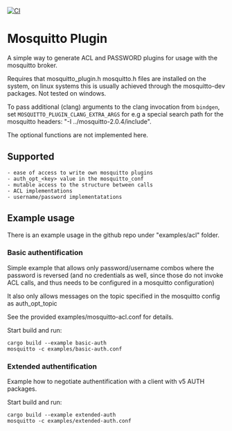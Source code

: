 [![CI](https://github.com/TotalKrill/mosquitto_plugin/workflows/ci/badge.svg)](https://github.com/TotalKrill/mosquitto_plugin/actions)

# Mosquitto Plugin

A simple way to generate ACL and PASSWORD plugins for usage with the mosquitto
broker.

Requires that mosquitto_plugin.h mosquitto.h files are installed on the system,
on linux systems this is usually achieved through the mosquitto-dev packages.
Not tested on windows.

To pass additional (clang) arguments to the clang invocation from `bindgen`, set
`MOSQUITTO_PLUGIN_CLANG_EXTRA_ARGS` for e.g a special search path for the
mosquitto headers: "-I ../mosquitto-2.0.4/include".

The optional functions are not implemented here.

## Supported

    - ease of access to write own mosquitto plugins
    - auth_opt_<key> value in the mosquitto_conf
    - mutable access to the structure between calls
    - ACL implementations
    - username/password implementatations

## Example usage

There is an example usage in the github repo under "examples/acl" folder.

### Basic authentification

Simple example that allows only password/username combos where the password is
reversed (and no credentials as well, since those do not invoke ACL calls, and
thus needs to be configured in a mosquitto configuration)

It also only allows messages on the topic specified in the mosquitto config as
auth_opt_topic

See the provided examples/mosquitto-acl.conf for details.

Start build and run:

```
cargo build --example basic-auth
mosquitto -c examples/basic-auth.conf
```

### Extended authentification

Example how to negotiate authentification with a client with v5 AUTH packages.

Start build and run:

```
cargo build --example extended-auth
mosquitto -c examples/extended-auth.conf
```